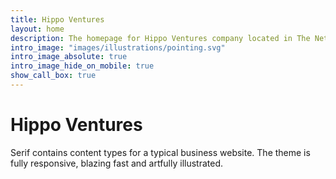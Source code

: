 ```yaml
---
title: Hippo Ventures
layout: home
description: The homepage for Hippo Ventures company located in The Netherlands. 
intro_image: "images/illustrations/pointing.svg"
intro_image_absolute: true
intro_image_hide_on_mobile: true
show_call_box: true
---
```


# Hippo Ventures

Serif contains content types for a typical business website. The theme is fully responsive, blazing fast and artfully illustrated.
